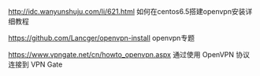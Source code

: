 http://idc.wanyunshuju.com/li/621.html   如何在centos6.5搭建openvpn安装详细教程

https://github.com/Lancger/openvpn-install   openvpn专题

https://www.vpngate.net/cn/howto_openvpn.aspx   通过使用 OpenVPN 协议连接到 VPN Gate

